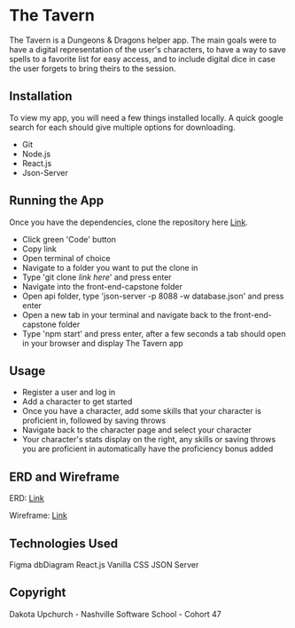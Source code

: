 # The Tavern

The Tavern is a Dungeons & Dragons helper app. The main goals were to have a digital representation of the user's characters, to have a way to save spells to a favorite list for easy access, and to include digital dice in case the user forgets to bring theirs to the session.

## Installation

To view my app, you will need a few things installed locally. A quick google search for each should give multiple options for downloading.

* Git
* Node.js
* React.js
* Json-Server

## Running the App

Once you have the dependencies, clone the repository here [Link](https://github.com/D-Upchurch/front-end-capstone).

* Click green 'Code' button
* Copy link
* Open terminal of choice
* Navigate to a folder you want to put the clone in
* Type 'git clone *link here*' and press enter
* Navigate into the front-end-capstone folder
* Open api folder, type 'json-server -p 8088 -w database.json' and press enter
* Open a new tab in your terminal and navigate back to the front-end-capstone folder
* Type 'npm start' and press enter, after a few seconds a tab should open in your browser and display The Tavern app

## Usage

* Register a user and log in
* Add a character to get started
* Once you have a character, add some skills that your character is proficient in, followed by saving throws
* Navigate back to the character page and select your character
* Your character's stats display on the right,  any skills or saving throws you are proficient in automatically have the proficiency bonus added

## ERD and Wireframe

ERD: [Link](https://dbdiagram.io/d/608078a0b29a09603d118b9b)

Wireframe: [Link](https://www.figma.com/file/6frG56RbIcJobQkydPALlo/Untitled?node-id=0%3A1)

## Technologies Used

Figma
dbDiagram
React.js
Vanilla CSS
JSON Server

## Copyright

Dakota Upchurch - Nashville Software School - Cohort 47